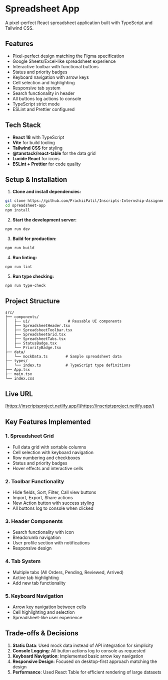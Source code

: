# Spreadsheet App

A pixel-perfect React spreadsheet application built with TypeScript and Tailwind CSS.

## Features

- Pixel-perfect design matching the Figma specification
- Google Sheets/Excel-like spreadsheet experience
- Interactive toolbar with functional buttons
- Status and priority badges
- Keyboard navigation with arrow keys
- Cell selection and highlighting
- Responsive tab system
- Search functionality in header
- All buttons log actions to console
- TypeScript strict mode
- ESLint and Prettier configured

## Tech Stack

- **React 18** with TypeScript
- **Vite** for build tooling
- **Tailwind CSS** for styling
- **@tanstack/react-table** for the data grid
- **Lucide React** for icons
- **ESLint + Prettier** for code quality

## Setup & Installation

1. **Clone and install dependencies:**
```bash
git clone https://github.com/PrachiiPatil/Inscripts-Internship-Assignment.git
cd spreadsheet-app
npm install
```

2. **Start the development server:**
```bash
npm run dev
```

3. **Build for production:**
```bash
npm run build
```

4. **Run linting:**
```bash
npm run lint
```

5. **Run type checking:**
```bash
npm run type-check
```

## Project Structure

```
src/
├── components/
│   ├── ui/                 # Reusable UI components
│   ├── SpreadsheetHeader.tsx
│   ├── SpreadsheetToolbar.tsx
│   ├── SpreadsheetGrid.tsx
│   ├── SpreadsheetTabs.tsx
│   ├── StatusBadge.tsx
│   └── PriorityBadge.tsx
├── data/
│   └── mockData.ts        # Sample spreadsheet data
├── types/
│   └── index.ts           # TypeScript type definitions
├── App.tsx
├── main.tsx
└── index.css
```

## Live URL
[https://inscriptsproject.netlify.app/](https://inscriptsproject.netlify.app/)

## Key Features Implemented

### 1. Spreadsheet Grid
- Full data grid with sortable columns
- Cell selection with keyboard navigation
- Row numbering and checkboxes
- Status and priority badges
- Hover effects and interactive cells

### 2. Toolbar Functionality
- Hide fields, Sort, Filter, Call view buttons
- Import, Export, Share actions
- New Action button with success styling
- All buttons log to console when clicked

### 3. Header Components
- Search functionality with icon
- Breadcrumb navigation
- User profile section with notifications
- Responsive design

### 4. Tab System
- Multiple tabs (All Orders, Pending, Reviewed, Arrived)
- Active tab highlighting
- Add new tab functionality

### 5. Keyboard Navigation
- Arrow key navigation between cells
- Cell highlighting and selection
- Spreadsheet-like user experience

## Trade-offs & Decisions

1. **Static Data**: Used mock data instead of API integration for simplicity
2. **Console Logging**: All button actions log to console as requested
3. **Keyboard Navigation**: Implemented basic arrow key navigation
4. **Responsive Design**: Focused on desktop-first approach matching the design
5. **Performance**: Used React Table for efficient rendering of large datasets
